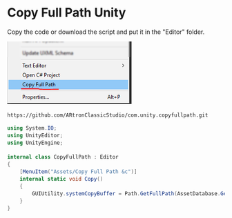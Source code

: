 # Copy Full Path Unity
Copy the code or download the script and put it in the "Editor" folder.

![](img.PNG)

```
https://github.com/ARtronClassicStudio/com.unity.copyfullpath.git
```

```C#
using System.IO;
using UnityEditor;
using UnityEngine;

internal class CopyFullPath : Editor
{
    [MenuItem("Assets/Copy Full Path &c")]
    internal static void Copy()
    {
        GUIUtility.systemCopyBuffer = Path.GetFullPath(AssetDatabase.GetAssetPath(Selection.activeObject));        
    }
}
```
